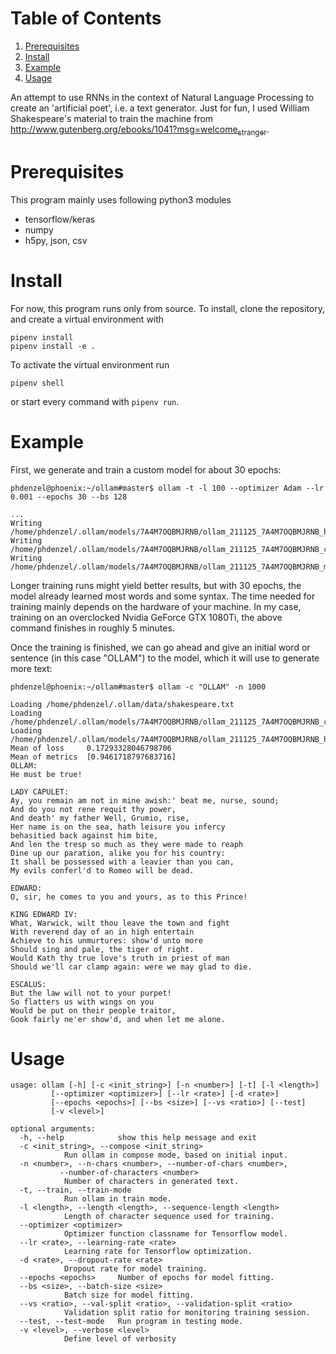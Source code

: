 
# Table of Contents

1.  [Prerequisites](#org936f781)
2.  [Install](#orgf67beb2)
3.  [Example](#orgb680aca)
4.  [Usage](#org94509e6)

An attempt to use RNNs in the context of Natural Language Processing
to create an 'artificial poet', i.e. a text generator.  Just for fun,
I used William Shakespeare's material to train the machine from
[http://www.gutenberg.org/ebooks/1041?msg=welcome<sub>stranger</sub>](http://www.gutenberg.org/ebooks/1041?msg=welcome_stranger).


<a id="org936f781"></a>

# Prerequisites

This program mainly uses following python3 modules

-   tensorflow/keras
-   numpy
-   h5py, json, csv


<a id="orgf67beb2"></a>

# Install

For now, this program runs only from source. To install, clone the
repository, and create a virtual environment with

    pipenv install
    pipenv install -e .

To activate the virtual environment run

    pipenv shell

or start every command with `pipenv run`.


<a id="orgb680aca"></a>

# Example

First, we generate and train a custom model for about 30 epochs:

    phdenzel@phoenix:~/ollam#master$ ollam -t -l 100 --optimizer Adam --lr 0.001 --epochs 30 --bs 128
    
    ...
    Writing /home/phdenzel/.ollam/models/7A4M7OQBMJRNB/ollam_211125_7A4M7OQBMJRNB_history.log
    Writing /home/phdenzel/.ollam/models/7A4M7OQBMJRNB/ollam_211125_7A4M7OQBMJRNB_configs.json
    Writing /home/phdenzel/.ollam/models/7A4M7OQBMJRNB/ollam_211125_7A4M7OQBMJRNB_model

Longer training runs might yield better results, but with 30 epochs,
the model already learned most words and some syntax.  The time needed
for training mainly depends on the hardware of your machine. In my
case, training on an overclocked Nvidia GeForce GTX 1080Ti, the above
command finishes in roughly 5 minutes.

Once the training is finished, we can go ahead and give an initial
word or sentence (in this case "OLLAM") to the model, which it will
use to generate more text:

    phdenzel@phoenix:~/ollam#master$ ollam -c "OLLAM" -n 1000
    
    Loading /home/phdenzel/.ollam/data/shakespeare.txt
    Loading /home/phdenzel/.ollam/models/7A4M7OQBMJRNB/ollam_211125_7A4M7OQBMJRNB_configs.json
    Loading /home/phdenzel/.ollam/models/7A4M7OQBMJRNB/ollam_211125_7A4M7OQBMJRNB_history.log
    Mean of loss   	 0.17293328046798706
    Mean of metrics	 [0.9461718797683716]
    OLLAM:
    He must be true!
    
    LADY CAPULET:
    Ay, you remain am not in mine awish:' beat me, nurse, sound;
    And do you not rene requit thy power,
    And death' my father Well, Grumio, rise,
    Her name is on the sea, hath leisure you infercy
    behasitied back against him bite,
    And len the tresp so much as they were made to reaph
    Dine up our paration, alike you for his country:
    It shall be possessed with a leavier than you can,
    My evils conferl'd to Romeo will be dead.
    
    EDWARD:
    O, sir, he comes to you and yours, as to this Prince!
    
    KING EDWARD IV:
    What, Warwick, wilt thou leave the town and fight
    With reverend day of an in high entertain
    Achieve to his unmurtures: show'd unto more
    Should sing and pale, the tiger of right.
    Would Kath thy true love's truth in priest of man
    Should we'll car clamp again: were we may glad to die.
    
    ESCALUS:
    But the law will not to your purpet!
    So flatters us with wings on you
    Would be put on their people traitor,
    Gook fairly ne'er show'd, and when let me alone.


<a id="org94509e6"></a>

# Usage

    usage: ollam [-h] [-c <init_string>] [-n <number>] [-t] [-l <length>]
    	     [--optimizer <optimizer>] [--lr <rate>] [-d <rate>]
    	     [--epochs <epochs>] [--bs <size>] [--vs <ratio>] [--test]
    	     [-v <level>]
    
    optional arguments:
      -h, --help            show this help message and exit
      -c <init_string>, --compose <init_string>
    			Run ollam in compose mode, based on initial input.
      -n <number>, --n-chars <number>, --number-of-chars <number>, 
    	       --number-of-characters <number>
    			Number of characters in generated text.
      -t, --train, --train-mode
    			Run ollam in train mode.
      -l <length>, --length <length>, --sequence-length <length>
    			Length of character sequence used for training.
      --optimizer <optimizer>
    			Optimizer function classname for Tensorflow model.
      --lr <rate>, --learning-rate <rate>
    			Learning rate for Tensorflow optimization.
      -d <rate>, --dropout-rate <rate>
    			Dropout rate for model training.
      --epochs <epochs>     Number of epochs for model fitting.
      --bs <size>, --batch-size <size>
    			Batch size for model fitting.
      --vs <ratio>, --val-split <ratio>, --validation-split <ratio>
    			Validation split ratio for monitoring training session.
      --test, --test-mode   Run program in testing mode.
      -v <level>, --verbose <level>
    			Define level of verbosity

